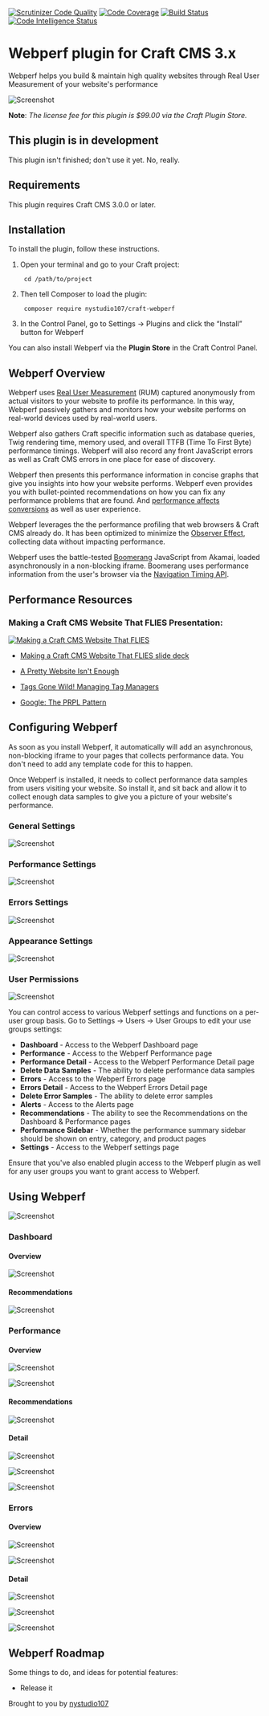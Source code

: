 [![Scrutinizer Code Quality](https://scrutinizer-ci.com/g/nystudio107/craft-webperf/badges/quality-score.png?b=v1)](https://scrutinizer-ci.com/g/nystudio107/craft-webperf/?branch=v1) [![Code Coverage](https://scrutinizer-ci.com/g/nystudio107/craft-webperf/badges/coverage.png?b=v1)](https://scrutinizer-ci.com/g/nystudio107/craft-webperf/?branch=v1) [![Build Status](https://scrutinizer-ci.com/g/nystudio107/craft-webperf/badges/build.png?b=v1)](https://scrutinizer-ci.com/g/nystudio107/craft-webperf/build-status/v1) [![Code Intelligence Status](https://scrutinizer-ci.com/g/nystudio107/craft-webperf/badges/code-intelligence.svg?b=v1)](https://scrutinizer-ci.com/code-intelligence)

# Webperf plugin for Craft CMS 3.x

Webperf helps you build & maintain high quality websites through Real User Measurement of your website's performance

![Screenshot](resources/img/plugin-banner.jpg)

**Note**: _The license fee for this plugin is $99.00 via the Craft Plugin Store._

## This plugin is in development

This plugin isn't finished; don't use it yet. No, really.

## Requirements

This plugin requires Craft CMS 3.0.0 or later.

## Installation

To install the plugin, follow these instructions.

1. Open your terminal and go to your Craft project:

        cd /path/to/project

2. Then tell Composer to load the plugin:

        composer require nystudio107/craft-webperf

3. In the Control Panel, go to Settings → Plugins and click the “Install” button for Webperf

You can also install Webperf via the **Plugin Store** in the Craft Control Panel.

## Webperf Overview

Webperf uses [Real User Measurement](https://en.wikipedia.org/wiki/Real_user_monitoring) (RUM) captured anonymously from actual visitors to your website to profile its performance. In this way, Webperf passively gathers and monitors how your website performs on real-world devices used by real-world users.

Webperf also gathers Craft specific information such as database queries, Twig rendering time, memory used, and overall TTFB (Time To First Byte) performance timings. Webperf will also record any front JavaScript errors as well as Craft CMS errors in one place for ease of discovery.

Webperf then presents this performance information in concise graphs that give you insights into how your website performs. Webperf even provides you with bullet-pointed recommendations on how you can fix any performance problems that are found. And [performance affects conversions](https://www.cloudflare.com/learning/performance/more/website-performance-conversion-rates/) as well as user experience.

Webperf leverages the the performance profiling that web browsers & Craft CMS already do. It has been optimized to minimize the [Observer Effect](https://en.wikipedia.org/wiki/Observer_effect_(information_technology)), collecting data without impacting performance.

Webperf uses the battle-tested [Boomerang](https://akamai.github.io/boomerang/) JavaScript from Akamai, loaded asynchronously in a non-blocking iframe. Boomerang uses performance information from the user's browser via the [Navigation Timing API](https://developer.mozilla.org/en-US/docs/Web/API/Navigation_timing_API).

## Performance Resources

### Making a Craft CMS Website That FLIES Presentation:

[![Making a Craft CMS Website That FLIES](https://i.vimeocdn.com/video/735350966.jpg?mw=1900&mh=1069&q=70)](http://dotall.com/sessions/making-a-craft-cms-website-that-flies)

* [Making a Craft CMS Website That FLIES slide deck](https://speakerdeck.com/nystudio107/making-a-craft-cms-website-that-flies)

* [A Pretty Website Isn't Enough](https://nystudio107.com/blog/a-pretty-website-isnt-enough)

* [Tags Gone Wild! Managing Tag Managers](https://nystudio107.com/blog/tags-gone-wild)

* [Google: The PRPL Pattern](https://developers.google.com/web/fundamentals/performance/prpl-pattern/)

## Configuring Webperf

As soon as you install Webperf, it automatically will add an asynchronous, non-blocking iframe to your pages that collects performance data. You don't need to add any template code for this to happen.

Once Webperf is installed, it needs to collect performance data samples from users visiting your website. So install it, and sit back and allow it to collect enough data samples to give you a picture of your website's performance.

### General Settings

![Screenshot](resources/screenshots/webperf-settings-general.png)

### Performance Settings

![Screenshot](resources/screenshots/webperf-settings-performance.png)

### Errors Settings

![Screenshot](resources/screenshots/webperf-settings-errors.png)

### Appearance Settings

![Screenshot](resources/screenshots/webperf-settings-appearance.png)

### User Permissions

![Screenshot](resources/screenshots/webperf-user-permissions.png)

You can control access to various Webperf settings and functions on a per-user group basis. Go to Settings → Users → User Groups to edit your use groups settings:

* **Dashboard** - Access to the Webperf Dashboard page
* **Performance** - Access to the Webperf Performance page
* **Performance Detail** - Access to the Webperf Performance Detail page
* **Delete Data Samples** - The ability to delete performance data samples
* **Errors** - Access to the Webperf Errors page
* **Errors Detail** - Access to the Webperf Errors Detail page
* **Delete Error Samples** - The ability to delete error samples
* **Alerts** - Access to the Alerts page
* **Recommendations** - The ability to see the Recommendations on the Dashboard & Performance pages
* **Performance Sidebar** - Whether the performance summary sidebar should be shown on entry, category, and product pages
* **Settings** - Access to the Webperf settings page

Ensure that you've also enabled plugin access to the Webperf plugin as well for any user groups you want to grant access to Webperf.

## Using Webperf

![Screenshot](resources/screenshots/webperf-sidebar.png)

### Dashboard

#### Overview

![Screenshot](resources/screenshots/webperf-dashboard.png)

#### Recommendations

![Screenshot](resources/screenshots/webperf-performance-recommendations.png)

### Performance

#### Overview

![Screenshot](resources/screenshots/webperf-performance-chart.png)

![Screenshot](resources/screenshots/webperf-performance-table.png)

#### Recommendations

![Screenshot](resources/screenshots/webperf-performance-recommendations.png)

#### Detail

![Screenshot](resources/screenshots/webperf-performance-detail-chart.png)

![Screenshot](resources/screenshots/webperf-performance-detail-dashboard.png)

![Screenshot](resources/screenshots/webperf-performance-detail-table.png)

### Errors

#### Overview

![Screenshot](resources/screenshots/webperf-errors-chart.png)

![Screenshot](resources/screenshots/webperf-errors-table.png)

#### Detail

![Screenshot](resources/screenshots/webperf-errors-detail-chart.png)

![Screenshot](resources/screenshots/webperf-errors-detail-dashboard.png)

![Screenshot](resources/screenshots/webperf-errors-detail-table.png)

## Webperf Roadmap

Some things to do, and ideas for potential features:

* Release it

Brought to you by [nystudio107](https://nystudio107.com)
